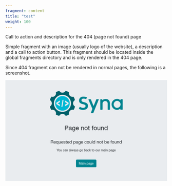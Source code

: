 ```yaml
---
fragment: content
title: "test"
weight: 100
---
```


Call to action and description for the 404 (page not found) page

<!--more-->

Simple fragment with an image (usually logo of the website), a description and a
call to action button. This fragment should be located inside the global
fragments directory and is only rendered in the 404 page.

Since 404 fragment can not be rendered in normal pages, the following is a
screenshot.

![404.png](./404.png)
